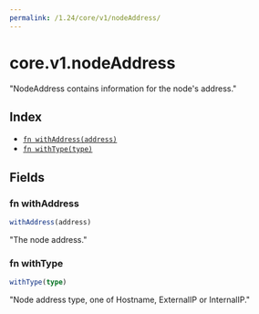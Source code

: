 ```yaml
---
permalink: /1.24/core/v1/nodeAddress/
---
```


# core.v1.nodeAddress

"NodeAddress contains information for the node's address."

## Index

* [`fn withAddress(address)`](#fn-withaddress)
* [`fn withType(type)`](#fn-withtype)

## Fields

### fn withAddress

```ts
withAddress(address)
```

"The node address."

### fn withType

```ts
withType(type)
```

"Node address type, one of Hostname, ExternalIP or InternalIP."